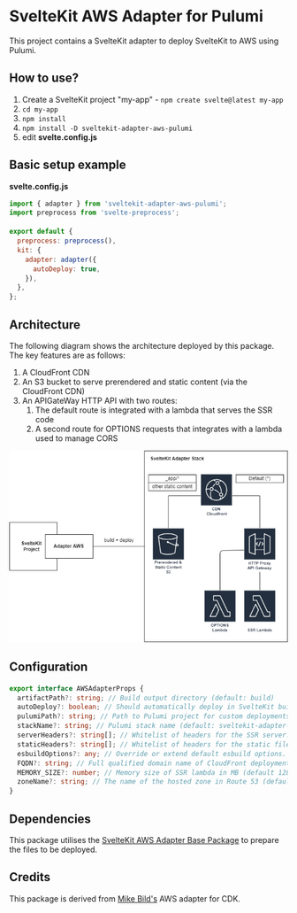 # SvelteKit AWS Adapter for Pulumi

This project contains a SvelteKit adapter to deploy SvelteKit to AWS using Pulumi.

## How to use?

1. Create a SvelteKit project "my-app" - `npm create svelte@latest my-app`
2. `cd my-app`
3. `npm install`
4. `npm install -D sveltekit-adapter-aws-pulumi`
5. edit **svelte.config.js**

## Basic setup example

**svelte.config.js**

```javascript
import { adapter } from 'sveltekit-adapter-aws-pulumi';
import preprocess from 'svelte-preprocess';

export default {
  preprocess: preprocess(),
  kit: {
    adapter: adapter({
      autoDeploy: true,
    }),
  },
};
```

## Architecture

The following diagram shows the architecture deployed by this package. The key features are as follows:

1. A CloudFront CDN
1. An S3 bucket to serve prerendered and static content (via the CloudFront
   CDN)
1. An APIGateWay HTTP API with two routes:
   1. The default route is integrated with a lambda that serves the SSR code
   2. A second route for OPTIONS requests that integrates with a lambda used
      to manage CORS

![Architecture](architecture.png)

## Configuration

```typescript
export interface AWSAdapterProps {
  artifactPath?: string; // Build output directory (default: build)
  autoDeploy?: boolean; // Should automatically deploy in SvelteKit build step (default: false)
  pulumiPath?: string; // Path to Pulumi project for custom deployments (e.g. ${process.cwd()}/pulumi)
  stackName?: string; // Pulumi stack name (default: sveltekit-adapter-aws)
  serverHeaders?: string[]; // Whitelist of headers for the SSR server. Defaults to ['Accept','Accept-Charset','Access-Control-Request-Method','Access-Control-Request-Headers','Accept-Datetime','Accept-Language','Origin','Referer']
  staticHeaders?: string[]; // Whitelist of headers for the static files. Defaults to ['User-Agent', 'Referer']
  esbuildOptions?: any; // Override or extend default esbuild options. Supports `external` (default `['node:*']`), `format` (default `cjs`), `target` (default `node16`), `banner` (default `{}`).
  FQDN?: string; // Full qualified domain name of CloudFront deployment (e.g. demo.example.com)
  MEMORY_SIZE?: number; // Memory size of SSR lambda in MB (default 128 MB)
  zoneName?: string; // The name of the hosted zone in Route 53 (defaults to the TLD from the FQDN)
}
```

## Dependencies

This package utilises the [SvelteKit AWS Adapter Base
Package](https://github.com/Data-Only-Greater/sveltekit-adapter-aws-base) to
prepare the files to be deployed.

## Credits

This package is derived from [Mike
Bild's](https://github.com/MikeBild/sveltekit-adapter-aws) AWS adapter for CDK.
